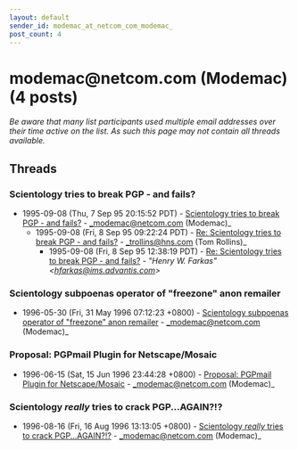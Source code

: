 ```yaml
---
layout: default
sender_id: modemac_at_netcom_com_modemac_
post_count: 4
---
```


# modemac<span>@</span>netcom.com (Modemac) (4 posts)

_Be aware that many list participants used multiple email addresses over their time active on the list. As such this page may not contain all threads available._

## Threads

### Scientology tries to break PGP - and fails?
+ 1995-09-08 (Thu, 7 Sep 95 20:15:52 PDT) - [Scientology tries to break PGP - and fails?](/archive/1995/09/09beaea80fa1025f8cead0196588117774a3b1815660d25fee2352f4b87f173a) - _modemac@netcom.com (Modemac)_
  + 1995-09-08 (Fri, 8 Sep 95 09:22:24 PDT) - [Re: Scientology tries to break PGP - and fails?](/archive/1995/09/1376dd176fb3fdf0b9542abe04b6c43a3306e753a07fc1be7851365d967aa07b) - _trollins@hns.com (Tom Rollins)_
    + 1995-09-08 (Fri, 8 Sep 95 12:38:19 PDT) - [Re: Scientology tries to break PGP - and fails?](/archive/1995/09/68af9b7eabb6347784deed5ed26949b9cb9e80cf70aa4362c8aea3a7133c26b4) - _"Henry W. Farkas" \<hfarkas@ims.advantis.com\>_

### Scientology subpoenas operator of "freezone" anon remailer
+ 1996-05-30 (Fri, 31 May 1996 07:12:23 +0800) - [Scientology subpoenas operator of "freezone" anon remailer](/archive/1996/05/190853bda6f731442ada9c65f4756020ed8cee6a577c18239a7f9764e8e00203) - _modemac@netcom.com (Modemac)_

### Proposal: PGPmail Plugin for Netscape/Mosaic
+ 1996-06-15 (Sat, 15 Jun 1996 23:44:28 +0800) - [Proposal: PGPmail Plugin for Netscape/Mosaic](/archive/1996/06/de64a491ccb0f5b0824529cc14357df0112cf7392265af4a3f4df36382d84f2e) - _modemac@netcom.com (Modemac)_

### Scientology *really* tries to crack PGP...AGAIN?!?
+ 1996-08-16 (Fri, 16 Aug 1996 13:13:05 +0800) - [Scientology *really* tries to crack PGP...AGAIN?!?](/archive/1996/08/1d4134323252eddf6a83456db47492ec160437b45d169391c7bcecf4534a14dc) - _modemac@netcom.com (Modemac)_


